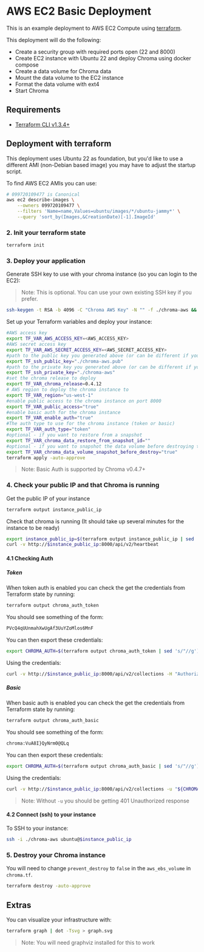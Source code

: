 # AWS EC2 Basic Deployment

This is an example deployment to AWS EC2 Compute using [terraform](https://www.terraform.io/).

This deployment will do the following:

- Create a security group with required ports open (22 and 8000)
- Create EC2 instance with Ubuntu 22 and deploy Chroma using docker compose
- Create a data volume for Chroma data
- Mount the data volume to the EC2 instance
- Format the data volume with ext4
- Start Chroma

## Requirements

- [Terraform CLI v1.3.4+](https://developer.hashicorp.com/terraform/tutorials/gcp-get-started/install-cli)

## Deployment with terraform

This deployment uses Ubuntu 22 as foundation, but you'd like to use a different AMI (non-Debian based image) you may have to adjust the startup script.

To find AWS EC2 AMIs you can use:

```bash
# 099720109477 is Canonical
aws ec2 describe-images \
    --owners 099720109477 \
    --filters 'Name=name,Values=ubuntu/images/*/ubuntu-jammy*' \
    --query 'sort_by(Images,&CreationDate)[-1].ImageId'
```

### 2. Init your terraform state
```bash
terraform init
```

### 3. Deploy your application

Generate SSH key to use with your chroma instance (so you can login to the EC2):

> Note: This is optional. You can use your own existing SSH key if you prefer.

```bash
ssh-keygen -t RSA -b 4096 -C "Chroma AWS Key" -N "" -f ./chroma-aws && chmod 400 ./chroma-aws
```

Set up your Terraform variables and deploy your instance:

```bash
#AWS access key
export TF_VAR_AWS_ACCESS_KEY=<AWS_ACCESS_KEY>
#AWS secret access key
export TF_VAR_AWS_SECRET_ACCESS_KEY=<AWS_SECRET_ACCESS_KEY>
#path to the public key you generated above (or can be different if you want to use your own key)
export TF_ssh_public_key="./chroma-aws.pub"
#path to the private key you generated above (or can be different if you want to use your own key) - used for formatting the Chroma data volume
export TF_ssh_private_key="./chroma-aws"
#set the chroma release to deploy
export TF_VAR_chroma_release=0.4.12
# AWS region to deploy the chroma instance to
export TF_VAR_region="us-west-1"
#enable public access to the chroma instance on port 8000
export TF_VAR_public_access="true"
#enable basic auth for the chroma instance
export TF_VAR_enable_auth="true"
#The auth type to use for the chroma instance (token or basic)
export TF_VAR_auth_type="token"
#optional - if you want to restore from a snapshot
export TF_VAR_chroma_data_restore_from_snapshot_id=""
#optional - if you want to snapshot the data volume before destroying the instance
export TF_VAR_chroma_data_volume_snapshot_before_destroy="true"
terraform apply -auto-approve
```
> Note: Basic Auth is supported by Chroma v0.4.7+

### 4. Check your public IP and that Chroma is running

Get the public IP of your instance

```bash
terraform output instance_public_ip
```

Check that chroma is running (It should take up several minutes for the instance to be ready)

```bash
export instance_public_ip=$(terraform output instance_public_ip | sed 's/"//g')
curl -v http://$instance_public_ip:8000/api/v2/heartbeat
```

#### 4.1 Checking Auth

##### Token
When token auth is enabled you can check the get the credentials from Terraform state by running:

```bash
terraform output chroma_auth_token
```

You should see something of the form:

```bash
PVcQ4qUUnmahXwUgAf3UuYZoMlos6MnF
```

You can then export these credentials:

```bash
export CHROMA_AUTH=$(terraform output chroma_auth_token | sed 's/"//g')
```

Using the credentials:

```bash
curl -v http://$instance_public_ip:8000/api/v2/collections -H "Authorization: Bearer ${CHROMA_AUTH}"
```

##### Basic
When basic auth is enabled you can check the get the credentials from Terraform state by running:

```bash
terraform output chroma_auth_basic
```

You should see something of the form:

```bash
chroma:VuA8I}QyNrm0@QLq
```

You can then export these credentials:

```bash
export CHROMA_AUTH=$(terraform output chroma_auth_basic | sed 's/"//g')
```

Using the credentials:

```bash
curl -v http://$instance_public_ip:8000/api/v2/collections -u "${CHROMA_AUTH}"
```

> Note: Without `-u` you should be getting 401 Unauthorized response

#### 4.2 Connect (ssh) to your instance


To SSH to your instance:

```bash
ssh -i ./chroma-aws ubuntu@$instance_public_ip
```

### 5. Destroy your Chroma instance

You will need to change `prevent_destroy` to `false` in the `aws_ebs_volume` in `chroma.tf`.

```bash
terraform destroy -auto-approve
```

## Extras

You can visualize your infrastructure with:

```bash
terraform graph | dot -Tsvg > graph.svg
```

>Note: You will need graphviz installed for this to work
